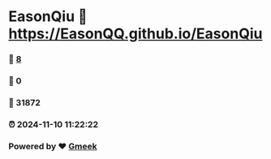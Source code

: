 # EasonQiu :link: https://EasonQQ.github.io/EasonQiu 
### :page_facing_up: [8](https://EasonQQ.github.io/EasonQiu/tag.html) 
### :speech_balloon: 0 
### :hibiscus: 31872 
### :alarm_clock: 2024-11-10 11:22:22 
### Powered by :heart: [Gmeek](https://github.com/Meekdai/Gmeek)
